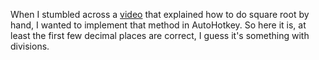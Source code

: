 When I stumbled across a [video](https://www.youtube.com/watch?v=AMnDmDOXH04) that explained how to do square root by hand, I wanted to implement that method in AutoHotkey.
So here it is, at least the first few decimal places are correct, I guess it's something with divisions.
